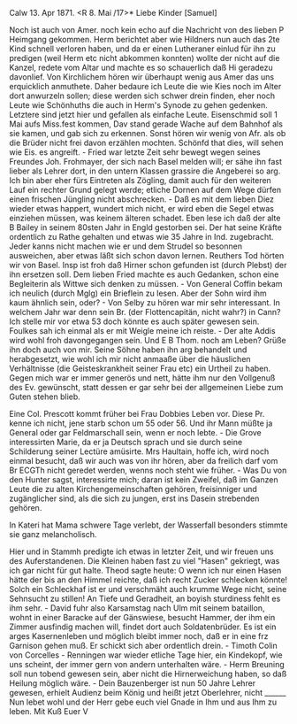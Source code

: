  Calw 13. Apr 1871.
 <R 8. Mai /17>*
Liebe Kinder [Samuel]

Noch ist auch von Amer. noch kein echo auf die Nachricht von des lieben P Heimgang gekommen. Herm berichtet aber wie Hildners nun auch das 2te Kind schnell verloren haben, und da er einen Lutheraner einlud für ihn zu predigen (weil Herm etc nicht abkommen konnten) wollte der nicht auf die Kanzel, redete vom Altar und machte es so schauerlich daß Hi geradezu davonlief. Von Kirchlichem hören wir überhaupt wenig aus Amer das uns erquicklich anmuthete. Daher bedaure ich Leute die wie Kies noch im Alter dort anwurzeln sollen; diese werden sich schwer drein finden, eher noch Leute wie Schönhuths die auch in Herm's Synode zu gehen gedenken. Letztere sind jetzt hier und gefallen als einfache Leute. Eisenschmid soll 1 Mai aufs Miss.fest kommen, Dav stand gerade Wache auf dem Bahnhof als sie kamen, und gab sich zu erkennen. Sonst hören wir wenig von Afr. als ob die Brüder nicht frei davon erzählen mochten. Schönfd that dies, will sehen wie Eis. es angreift. - Fried war letzte Zeit sehr bewegt wegen seines Freundes Joh. Frohmayer, der sich nach Basel melden will; er sähe ihn fast lieber als Lehrer dort, in den untern Klassen grassire die Angeberei so arg. Ich bin aber eher fürs Eintreten als Zögling, damit auch für den weiteren Lauf ein rechter Grund gelegt werde; etliche Dornen auf dem Wege dürfen einen frischen Jüngling nicht abschrecken. - Daß es mit dem lieben Diez wieder etwas happert, wundert mich nicht, er wird eben die Segel etwas einziehen müssen, was keinem älteren schadet. Eben lese ich daß der alte B Bailey in seinem 80sten Jahr in Engld gestorben sei. Der hat seine Kräfte ordentlich zu Rathe gehalten und etwas wie 35 Jahre in Ind. zugebracht. Jeder kanns nicht machen wie er und dem Strudel so besonnen ausweichen, aber etwas läßt sich schon davon lernen. Reuthers Tod hörten wir von Basel. Insp ist froh daß Hirner schon gefunden ist (durch Plebst) der ihn ersetzen soll. Dem lieben Fried machte es auch Gedanken, schon eine Begleiterin als Wittwe sich denken zu müssen. - Von General Coffin bekam ich neulich (durch Mglg) ein Brieflein zu lesen. Aber der Sohn wird ihm kaum ähnlich sein, oder? - Von Selby zu hören war mir sehr interessant. In welchem Jahr war denn sein Br. (der Flottencapitän, nicht wahr?) in Cann? Ich stelle mir vor etwa 53 doch könnte es auch später gewesen sein. Foulkes sah ich einmal als er mit Weigle meine ich reiste. - Der alte Addis wird wohl froh davongegangen sein. Und E B Thom. noch am Leben? Grüße ihn doch auch von mir. Seine Söhne haben ihn arg behandelt und herabgesetzt, wie wohl ich mir nicht anmaaße über die häuslichen Verhältnisse (die Geisteskrankheit seiner Frau etc) ein Urtheil zu haben. Gegen mich war er immer generös und nett, hätte ihm nur den Vollgenuß des Ev. gewünscht, statt dessen er gar sehr bei der allgemeinen Liebe zum Guten stehen blieb.

Eine Col. Prescott kommt früher bei Frau Dobbies Leben vor. Diese Pr. kenne ich nicht, jene starb schon um 55 oder 56. Und ihr Mann müßte ja General oder gar Feldmarschall sein, wenn er noch lebte. - Die Grove interessirten Marie, da er ja Deutsch sprach und sie durch seine Schilderung seiner Lectüre amüsirte. Mrs Haultain, hoffe ich, wird noch einmal besucht, daß wir auch was von ihr hören, aber da freilich darf vom Br ECGTh nicht geredet werden, wenns noch steht wie früher. - Was Du von den Hunter sagst, interessirte mich; daran ist kein Zweifel, daß im Ganzen Leute die zu alten Kirchengemeinschaften gehören, freisinniger und zugänglicher sind, als die sich zu jungen, erst ins Dasein strebenden gehören.

In Kateri hat Mama schwere Tage verlebt, der Wasserfall besonders stimmte sie ganz melancholisch.

Hier und in Stammh predigte ich etwas in letzter Zeit, und wir freuen uns des Auferstandenen. Die Kleinen haben fast zu viel "Hasen" gekriegt, was ich gar nicht für gut halte. Theod sagte heute: O wenn ich nur einen Hasen hätte der bis an den Himmel reichte, daß ich recht Zucker schlecken könnte! Solch ein Schleckhaf ist er und verschmäht auch krumme Wege nicht, seine Sehnsucht zu stillen! An Tiefe und Geradheit, an boyish sturdiness fehlt es ihm sehr. - David fuhr also Karsamstag nach Ulm mit seinem bataillon, wohnt in einer Baracke auf der Gänswiese, besucht Hammer, der ihm ein Zimmer ausfindig machen will, findet dort auch Soldatenbrüder. Es ist ein arges Kasernenleben und möglich bleibt immer noch, daß er in eine frz Garnison gehen muß. Er schickt sich aber ordentlich drein. - Timoth Colin von Corcelles - Renningen war wieder etliche Tage hier, ein Kindekopf, wie uns scheint, der immer gern von andern unterhalten wäre. - Herm Breuning soll nun tobend gewesen sein, aber nicht die Hirnerweichung haben, so daß Heilung möglich wäre. - Dein Bauzenberger ist nun 50 Jahre Lehrer gewesen, erhielt Audienz beim König und heißt jetzt Oberlehrer, nicht ______ 
Nun lebet wohl und der Herr gebe euch viel Gnade in Ihm und aus Ihm zu leben.
 Mit Kuß Euer V
